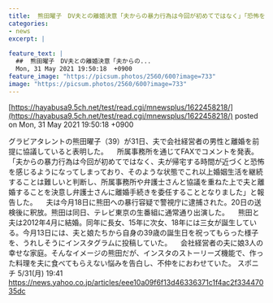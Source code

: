 ```yaml
---
title:  熊田曜子　DV夫との離婚決意「夫からの暴力行為は今回が初めてではなく」「恐怖を感じるように」  
categories:
- news
excerpt: |
  
feature_text: |
  ##  熊田曜子　DV夫との離婚決意「夫からの...
  Mon, 31 May 2021 19:50:18  +0900
feature_image: "https://picsum.photos/2560/600?image=733"
image: "https://picsum.photos/2560/600?image=733"
---
```


[https://hayabusa9.5ch.net/test/read.cgi/mnewsplus/1622458218/](https://hayabusa9.5ch.net/test/read.cgi/mnewsplus/1622458218/)
posted on Mon, 31 May 2021 19:50:18  +0900

<!--more-->

グラビアタレントの熊田曜子（39）が31日、夫で会社経営者の男性と離婚を前提に協議していると表明した。 　所属事務所を通じてFAXでコメントを発表。「夫からの暴力行為は今回が初めてではなく、夫が帰宅する時間が近づくと恐怖を感じるようになってしまっており、そのような状態でこれ以上婚姻生活を継続することは難しいと判断し、所属事務所や弁護士さんと協議を重ねた上で夫と離婚することを決意し弁護士さんに離婚手続きを委任することとなりました」と報告した。 　夫は今月18日に熊田への暴行容疑で警視庁に逮捕された。20日の送検後に釈放。熊田は同日、テレビ東京の生番組に通常通り出演した。 　熊田と夫は2012年4月に結婚。同年に長女、15年に次女、18年には三女が誕生している。今月13日には、夫と娘たちから自身の39歳の誕生日を祝ってもらった様子を、うれしそうにインスタグラムに投稿していた。 　会社経営者の夫に娘3人の幸せな家庭。そんなイメージの熊田だが、インスタのストーリーズ機能で、作った料理を夫に食べてもらえない悩みを告白し、不仲をにおわせていた。 スポニチ 5/31(月) 19:41 https://news.yahoo.co.jp/articles/eee10a09f6f13d46336371c1f4ac2f33447035dc
